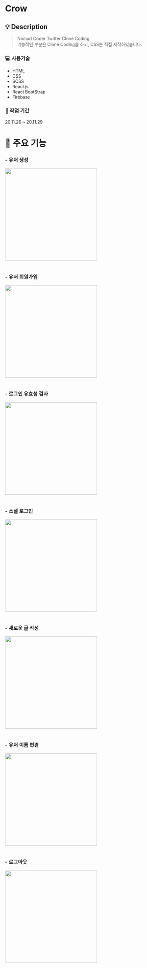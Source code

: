 # Crow
## 💡 Description
> Nomad Coder Twitter Clone Coding<br>
기능적인 부분은 Clone Coding을 하고, CSS는 직접 제작하였습니다.

### 💻 사용기술
- HTML
- CSS
- SCSS
- React.js
- React BootStrap
- Firebase

### 📆 작업 기간
20.11.26 ~ 20.11.29


🧾 주요 기능
=======
### - 유저 생성
<img src="https://user-images.githubusercontent.com/26385380/100539672-6d3ccf00-327b-11eb-843a-aa55cfec12f7.gif"  width="300">
<br /><br />

### - 유저 회원가입
<img src="https://user-images.githubusercontent.com/26385380/100539675-7168ec80-327b-11eb-8712-8045a7f56eff.gif"  width="300">
<br /><br />

### - 로그인 유효성 검사
<img src="https://user-images.githubusercontent.com/26385380/100539681-77f76400-327b-11eb-960d-66c895af6109.gif"  width="300">
<br /><br />

### - 소셜 로그인
<img src="https://user-images.githubusercontent.com/26385380/100539685-82196280-327b-11eb-9fc1-0453ba00426a.gif"  width="300">
<br /><br />

### - 새로운 글 작성
<img src="https://user-images.githubusercontent.com/26385380/100539686-834a8f80-327b-11eb-97d5-0183a4206312.gif"  width="300">
<br /><br />

### - 유저 이름 변경
<img src="https://user-images.githubusercontent.com/26385380/100539688-834a8f80-327b-11eb-91da-bfd90e6655ac.gif"  width="300">
<br /><br />

### - 로그아웃
<img src="https://user-images.githubusercontent.com/26385380/100539689-83e32600-327b-11eb-84bb-b34168b44775.gif"  width="300">
<br /><br />